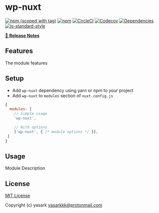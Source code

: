 # wp-nuxt
[![npm (scoped with tag)](https://img.shields.io/npm/v/wp-nuxt/latest.svg?style=flat-square)](https://npmjs.com/package/wp-nuxt)
[![npm](https://img.shields.io/npm/dt/wp-nuxt.svg?style=flat-square)](https://npmjs.com/package/wp-nuxt)
[![CircleCI](https://img.shields.io/circleci/project/github/.svg?style=flat-square)](https://circleci.com/gh/)
[![Codecov](https://img.shields.io/codecov/c/github/.svg?style=flat-square)](https://codecov.io/gh/)
[![Dependencies](https://david-dm.org//status.svg?style=flat-square)](https://david-dm.org/)
[![js-standard-style](https://img.shields.io/badge/code_style-standard-brightgreen.svg?style=flat-square)](http://standardjs.com)

> 

[📖 **Release Notes**](./CHANGELOG.md)

## Features

The module features

## Setup
- Add `wp-nuxt` dependency using yarn or npm to your project
- Add `wp-nuxt` to `modules` section of `nuxt.config.js`

```js
{
  modules: [
    // Simple usage
    'wp-nuxt',

    // With options
    ['wp-nuxt', { /* module options */ }],
 ]
}
```

## Usage

Module Description

## License

[MIT License](./LICENSE)

Copyright (c) yasark <yasarkkk@protonmail.com>
